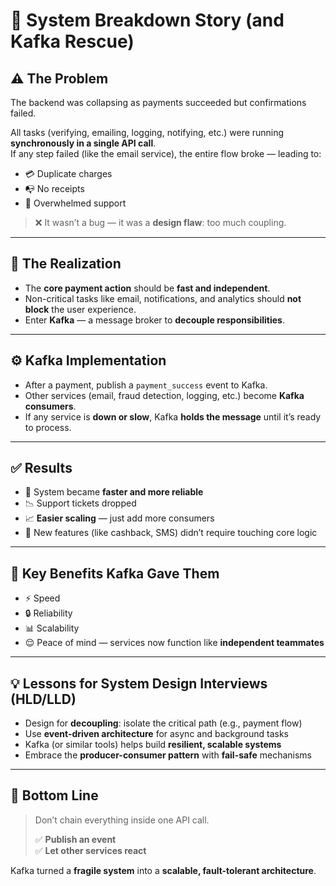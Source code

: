 # 🔧 System Breakdown Story (and Kafka Rescue)

## ⚠️ The Problem

The backend was collapsing as payments succeeded but confirmations failed.

All tasks (verifying, emailing, logging, notifying, etc.) were running **synchronously in a single API call**.  
If any step failed (like the email service), the entire flow broke — leading to:

- 💳 Duplicate charges  
- 📭 No receipts  
- 💬 Overwhelmed support

> ❌ It wasn’t a bug — it was a **design flaw**: too much coupling.

---

## 🧠 The Realization

- The **core payment action** should be **fast and independent**.
- Non-critical tasks like email, notifications, and analytics should **not block** the user experience.
- Enter **Kafka** — a message broker to **decouple responsibilities**.

---

## ⚙️ Kafka Implementation

- After a payment, publish a `payment_success` event to Kafka.
- Other services (email, fraud detection, logging, etc.) become **Kafka consumers**.
- If any service is **down or slow**, Kafka **holds the message** until it’s ready to process.

---

## ✅ Results

- 🚀 System became **faster and more reliable**
- 📉 Support tickets dropped
- 📈 **Easier scaling** — just add more consumers
- 🔌 New features (like cashback, SMS) didn’t require touching core logic

---

## 🎯 Key Benefits Kafka Gave Them

- ⚡ Speed  
- 🔒 Reliability  
- 📊 Scalability  
- 😌 Peace of mind — services now function like **independent teammates**

---

## 💡 Lessons for System Design Interviews (HLD/LLD)

- Design for **decoupling**: isolate the critical path (e.g., payment flow)
- Use **event-driven architecture** for async and background tasks
- Kafka (or similar tools) helps build **resilient, scalable systems**
- Embrace the **producer-consumer pattern** with **fail-safe** mechanisms

---

## 🧾 Bottom Line

> Don’t chain everything inside one API call.  
>  
> ✅ **Publish an event**  
> ✅ **Let other services react**  

Kafka turned a **fragile system** into a **scalable, fault-tolerant architecture**.
